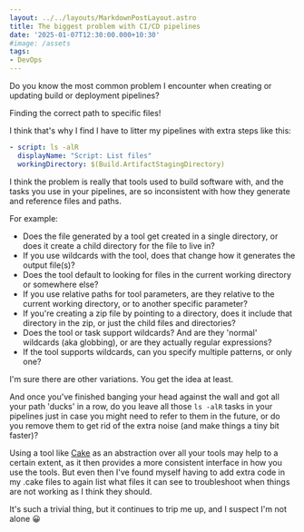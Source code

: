 ```yaml
---
layout: ../../layouts/MarkdownPostLayout.astro
title: The biggest problem with CI/CD pipelines
date: '2025-01-07T12:30:00.000+10:30'
#image: /assets
tags:
- DevOps
---
```


Do you know the most common problem I encounter when creating or updating build or deployment pipelines?

Finding the correct path to specific files!

I think that's why I find I have to litter my pipelines with extra steps like this:

```yaml
- script: ls -alR
  displayName: "Script: List files"
  workingDirectory: $(Build.ArtifactStagingDirectory)
```

I think the problem is really that tools used to build software with, and the tasks you use in your pipelines, are so inconsistent with how they generate and reference files and paths.

For example:

- Does the file generated by a tool get created in a single directory, or does it create a child directory for the file to live in?
- If you use wildcards with the tool, does that change how it generates the output file(s)?
- Does the tool default to looking for files in the current working directory or somewhere else?
- If you use relative paths for tool parameters, are they relative to the current working directory, or to another specific parameter?
- If you're creating a zip file by pointing to a directory, does it include that directory in the zip, or just the child files and directories?
- Does the tool or task support wildcards? And are they 'normal' wildcards (aka globbing), or are they actually regular expressions?
- If the tool supports wildcards, can you specify multiple patterns, or only one?

I'm sure there are other variations. You get the idea at least.

And once you've finished banging your head against the wall and got all your path 'ducks' in a row, do you leave all those `ls -alR` tasks in your pipelines just in case you might need to refer to them in the future, or do you remove them to get rid of the extra noise (and make things a tiny bit faster)?

Using a tool like [Cake](https://cakebuild.net/) as an abstraction over all your tools may help to a certain extent, as it then provides a more consistent interface in how you use the tools. But even then I've found myself having to add extra code in my .cake files to again list what files it can see to troubleshoot when things are not working as I think they should.

It's such a trivial thing, but it continues to trip me up, and I suspect I'm not alone 😀

